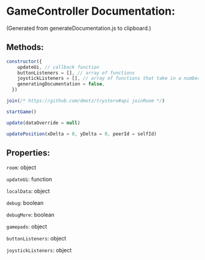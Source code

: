 # GameController Documentation:

(Generated from generateDocumentation.js to clipboard.)

## Methods:

```js
constructor({
    updateUi, // callback function
    buttonListeners = [], // array of functions
    joystickListeners = [], // array of functions that take in a number
    generatingDocumentation = false,
  })
```

```js
join(/* https://github.com/dmotz/trystero#api joinRoom */)
```

```js
startGame()
```

```js
update(dataOverride = null)
```

```js
updatePosition(xDelta = 0, yDelta = 0, peerId = selfId)
```

## Properties:

`room`: object

`updateUi`: function

`localData`: object

`debug`: boolean

`debugMore`: boolean

`gamepads`: object

`buttonListeners`: object

`joystickListeners`: object

